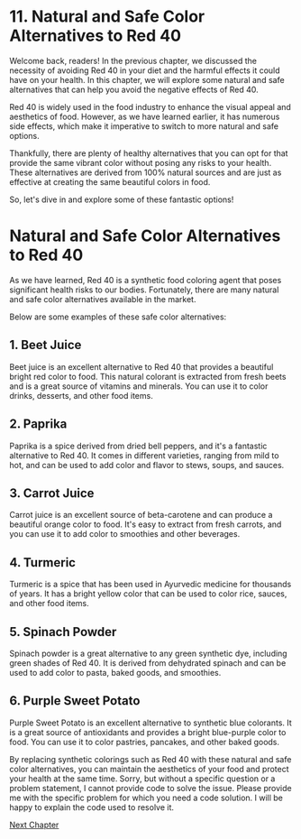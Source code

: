 # 11. Natural and Safe Color Alternatives to Red 40

Welcome back, readers! In the previous chapter, we discussed the necessity of avoiding Red 40 in your diet and the harmful effects it could have on your health. In this chapter, we will explore some natural and safe alternatives that can help you avoid the negative effects of Red 40.

Red 40 is widely used in the food industry to enhance the visual appeal and aesthetics of food. However, as we have learned earlier, it has numerous side effects, which make it imperative to switch to more natural and safe options.

Thankfully, there are plenty of healthy alternatives that you can opt for that provide the same vibrant color without posing any risks to your health. These alternatives are derived from 100% natural sources and are just as effective at creating the same beautiful colors in food.

So, let's dive in and explore some of these fantastic options!
# Natural and Safe Color Alternatives to Red 40

As we have learned, Red 40 is a synthetic food coloring agent that poses significant health risks to our bodies. Fortunately, there are many natural and safe color alternatives available in the market. 

Below are some examples of these safe color alternatives:

## 1. Beet Juice

Beet juice is an excellent alternative to Red 40 that provides a beautiful bright red color to food. This natural colorant is extracted from fresh beets and is a great source of vitamins and minerals. You can use it to color drinks, desserts, and other food items.

## 2. Paprika

Paprika is a spice derived from dried bell peppers, and it's a fantastic alternative to Red 40. It comes in different varieties, ranging from mild to hot, and can be used to add color and flavor to stews, soups, and sauces.

## 3. Carrot Juice

Carrot juice is an excellent source of beta-carotene and can produce a beautiful orange color to food. It's easy to extract from fresh carrots, and you can use it to add color to smoothies and other beverages.

## 4. Turmeric

Turmeric is a spice that has been used in Ayurvedic medicine for thousands of years. It has a bright yellow color that can be used to color rice, sauces, and other food items. 

## 5. Spinach Powder

Spinach powder is a great alternative to any green synthetic dye, including green shades of Red 40. It is derived from dehydrated spinach and can be used to add color to pasta, baked goods, and smoothies.

## 6. Purple Sweet Potato

Purple Sweet Potato is an excellent alternative to synthetic blue colorants. It is a great source of antioxidants and provides a bright blue-purple color to food. You can use it to color pastries, pancakes, and other baked goods.

By replacing synthetic colorings such as Red 40 with these natural and safe color alternatives, you can maintain the aesthetics of your food and protect your health at the same time.
Sorry, but without a specific question or a problem statement, I cannot provide code to solve the issue. Please provide me with the specific problem for which you need a code solution. I will be happy to explain the code used to resolve it.


[Next Chapter](12_Chapter12.md)